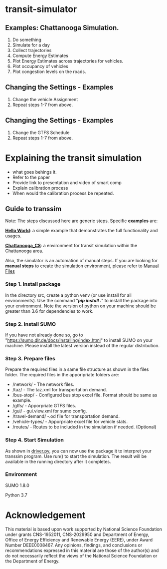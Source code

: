 # transit-simulator

## Examples: Chattanooga Simulation.

1. Do something
2. Simulate for a day
3. Collect trajectories
4. Compute Energy Estimates
5. Plot Energy Estimates across trajectories for vehicles.
6. Plot occupancy of vehicles
7. Plot congestion levels on the roads.


## Changing the Settings - Examples
1. Change the vehicle Assignment
2. Repeat steps 1-7 from above.


## Changing the Settings - Examples
1. Change the GTFS Schedule
2. Repeat steps 1-7 from above.

# Explaining the transit simulation

 - what goes behings it.
 - Refer to the paper
 - Provide link to presentation and video of smart comp
 - Explain calibration process
 - When would the calibration process be repeated.



## Guide to transsim

Note: The steps discussed here are generic steps. Specific **examples** are:

**[Hello World](https://github.com/hdemma/transit-simulator/blob/master/examples/HelloWorld/)**: a simple example that demonstrates the full functionality and usages.

**[Chattanooga_CS](https://github.com/hdemma/transit-simulator/blob/master/examples/Chattanooga_CS/)**: a environment for transit simulation within the Chattanooga area.

Also, the simulator is an automation of manual steps. If you are looking for **manual steps** to create the simulation environment, please refer to [Manual Files](manual_files)

### Step 1. Install package

In the directory src, create a python venv (or use install for all environments). Use the command "***pip install .***" to install the package into your environment. Note the version of python on your machine should be greater than 3.6 for dependencies to work.

### Step 2. Install SUMO

If you have not already done so, go to "https://sumo.dlr.de/docs/Installing/index.html" to install SUMO on your machine. Please install the latest version instead of the regular distribution.

### Step 3. Prepare files

Prepare the required files in a same file structure as shown in the files folder. The required files in the apporipriate folders are:

* /network/ - The network files.
* /taz/ - The taz.xml for transportation demand.
* /bus-stop/ - Configured bus stop excel file. Format should be same as example.
* /gtfs/ - Apporpriate GTFS files.
* /gui/ - gui.view.xml for sumo config.
* /travel-demand/ -.od file for transportation demand.
* /vehicle-types/ - Apporpriate excel file for vehicle stats.
* /routes/ - Routes to be included in the simulation if needed. (Optional)

### Step 4. Start Simulation

As shown in [driver.py](examples/driver.py), you can now use the package it to interpret your transsim program. Use run() to start the simulation. The result will be available in the running directory after it completes.

### Environment
SUMO 1.8.0

Python 3.7

# Acknowledgement

This material is based upon work supported  by National Science Foundation under grants CNS-1952011, CNS-2029950 and Department of Energy, Office of Energy Efficiency and Renewable Energy (EERE), under Award Number DEEE0008467. Any opinions, findings, and conclusions or recommendations expressed in this material are those of the author(s) and do not necessarily reflect the views of the National Science Foundation or the Department of Energy.
